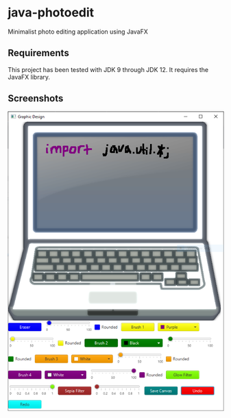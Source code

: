 # java-photoedit
Minimalist photo editing application using JavaFX

## Requirements
This project has been tested with JDK 9 through JDK 12. It requires the JavaFX library.

## Screenshots
![Example screenshot](/screenshots/ImageEditScreenshot20190807.PNG?raw=true)
